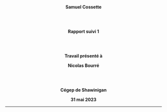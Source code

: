 <div align="center">

<br/>

**Samuel Cossette**

<br/><br/>

**Rapport suivi 1**

<br/><br/>

**Travail présenté à**
  
**Nicolas Bourré**

<br/><br/>

**Cégep de Shawinigan**
  
**31 mai 2023**
  
</div>

---
